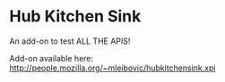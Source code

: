 # Hub Kitchen Sink

An add-on to test ALL THE APIS!

Add-on available here: http://people.mozilla.org/~mleibovic/hubkitchensink.xpi
